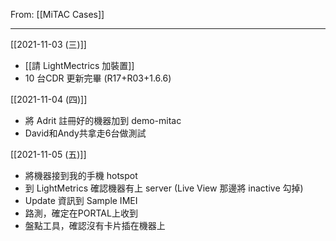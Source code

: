 From: [[MiTAC Cases]]

---

[[2021-11-03 (三)]] 
- [[請 LightMectrics 加裝置]]
- 10 台CDR 更新完畢 (R17+R03+1.6.6)

[[2021-11-04 (四)]]
- 將 Adrit 註冊好的機器加到 demo-mitac
- David和Andy共拿走6台做測試

[[2021-11-05 (五)]]
- 將機器接到我的手機 hotspot
- 到 LightMetrics 確認機器有上 server (Live View 那邊將 inactive 勾掉)
- Update 資訊到 Sample IMEI
- 路測，確定在PORTAL上收到
- 盤點工具，確認沒有卡片插在機器上



